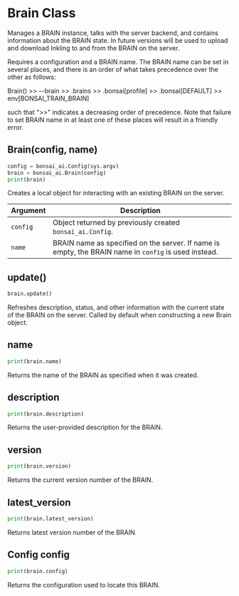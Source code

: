 # Brain Class

Manages a BRAIN instance, talks with the server backend, and contains
information about the BRAIN state. In future versions will be used to upload
and download Inkling to and from the BRAIN on the server.

Requires a configuration and a BRAIN name. The BRAIN name can be set in
several places, and there is an order of what takes precedence over the other as follows:

Brain() >> --brain >> .brains >> .bonsai[profile] >> .bonsai[DEFAULT] >> env[BONSAI_TRAIN_BRAIN]

such that ">>" indicates a decreasing order of precedence. Note that failure to set
BRAIN name in at least one of these places will result in a friendly error.

## Brain(config, name)

```python
config = bonsai_ai.Config(sys.argv)
brain = bonsai_ai.Brain(config)
print(brain)
```

Creates a local object for interacting with an existing BRAIN on the server.

| Argument | Description |
| ---      | ---         |
| `config` | Object returned by previously created `bonsai_ai.Config`. |
| `name`   | BRAIN name as specified on the server. If name is empty, the BRAIN name in `config` is used instead. |

## update()

```python
brain.update()
```

Refreshes description, status, and other information with the current state of the BRAIN on the server.
Called by default when constructing a new Brain object.

## name

```python
print(brain.name)
```

Returns the name of the BRAIN as specified when it was created.

## description

```python
print(brain.description)
```

Returns the user-provided description for the BRAIN.

## version

```python
print(brain.version)
```

Returns the current version number of the BRAIN.

## latest_version

```python
print(brain.latest_version)
```

Returns latest version number of the BRAIN.

## Config config

```python
print(brain.config)
```

Returns the configuration used to locate this BRAIN.

